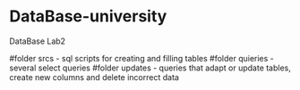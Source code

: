 # DataBase-university
DataBase Lab2 

#folder srcs - sql scripts for creating and filling tables
#folder quieries - several select queries 
#folder updates - queries that adapt or update tables, create new columns and delete incorrect data
